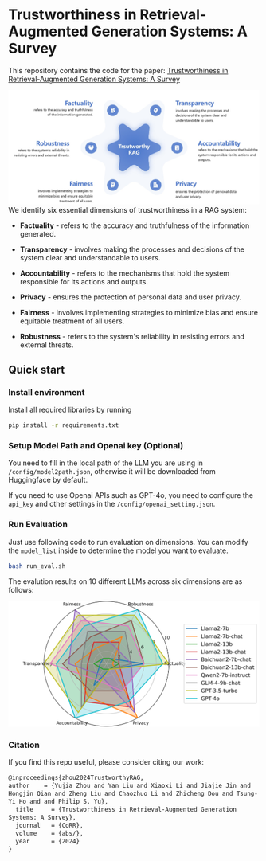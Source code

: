 # Trustworthiness in Retrieval-Augmented Generation Systems: A Survey

This repository contains the code for the paper:
[Trustworthiness in Retrieval-Augmented Generation Systems: A Survey](url)

![framework](framework.jpg)
We identify six essential dimensions of trustworthiness in a RAG system: 

+ **Factuality** - refers to the accuracy and truthfulness of the information generated.

+ **Transparency** - involves making the processes and decisions of the system clear and understandable to users.

+ **Accountability** - refers to the mechanisms that hold the system responsible for its actions and outputs.

+ **Privacy** - ensures the protection of personal data and user privacy.

+ **Fairness** - involves implementing strategies to minimize bias and ensure equitable treatment of all users.

+ **Robustness** - refers to the system's reliability in resisting errors and external threats.

## Quick start

### Install environment

Install all required libraries by running
```bash
pip install -r requirements.txt
```

### Setup Model Path and Openai key (Optional)

You need to fill in the local path of the LLM you are using in `/config/model2path.json`, otherwise it will be downloaded from Huggingface by default. 

If you need to use Openai APIs such as GPT-4o, you need to configure the `api_key` and other settings in the `/config/openai_setting.json`.

### Run Evaluation

Just use following code to run evaluation on dimensions. You can modify the `model_list` inside to determine the model you want to evaluate.

```bash
bash run_eval.sh
```

The evalution results on 10 different LLMs across six dimensions are as follows:

![ability](ability.jpg)

### Citation

If you find this repo useful, please consider citing our work:

```
@inproceedings{zhou2024TrustworthyRAG,
author    = {Yujia Zhou and Yan Liu and Xiaoxi Li and Jiajie Jin and Hongjin Qian and Zheng Liu and Chaozhuo Li and Zhicheng Dou and Tsung-Yi Ho and and Philip S. Yu},
  title     = {Trustworthiness in Retrieval-Augmented Generation Systems: A Survey},
  journal   = {CoRR},
  volume    = {abs/},
  year      = {2024}
}
```
